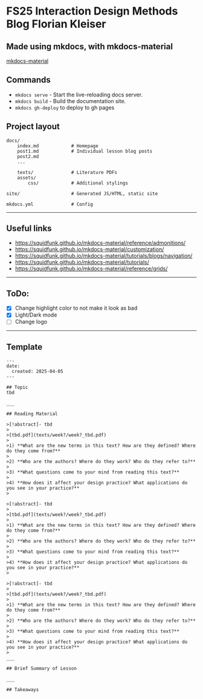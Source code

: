 # FS25 Interaction Design Methods Blog Florian Kleiser

## Made using mkdocs, with mkdocs-material
[mkdocs-material](https://github.com/squidfunk/mkdocs-material)

## Commands

* `mkdocs serve` - Start the live-reloading docs server.
* `mkdocs build` - Build the documentation site.
* `mkdocs gh-deploy` to deploy to gh pages

## Project layout

    docs/
        index.md            # Homepage
        post1.md            # Individual lesson blog posts
        post2.md
        ...

        texts/              # Literature PDFs
        assets/             
            css/            # Additional stylings

    site/                   # Generated JS/HTML, static site

    mkdocs.yml              # Config
___

## Useful links
- https://squidfunk.github.io/mkdocs-material/reference/admonitions/
- https://squidfunk.github.io/mkdocs-material/customization/
- https://squidfunk.github.io/mkdocs-material/tutorials/blogs/navigation/
- https://squidfunk.github.io/mkdocs-material/tutorials/
- https://squidfunk.github.io/mkdocs-material/reference/grids/

___

## ToDo:
- [x] Change highlight color to not make it look as bad
- [x] Light/Dark mode
- [ ] Change logo

___

## Template

```
---
date:
  created: 2025-04-05
---

## Topic
tbd

___

## Reading Material

>[!abstract]- tbd
>
>[tbd.pdf](texts/week?/week?_tbd.pdf)
>
>1) **What are the new terms in this text? How are they defined? Where do they come from?** 
>
>2) **Who are the authors? Where do they work? Who do they refer to?**
>
>3) **What questions come to your mind from reading this text?**
>
>4) **How does it affect your design practice? What applications do you see in your practice?**
>

>[!abstract]- tbd
>
>[tbd.pdf](texts/week?/week?_tbd.pdf)
>
>1) **What are the new terms in this text? How are they defined? Where do they come from?** 
>
>2) **Who are the authors? Where do they work? Who do they refer to?**
>
>3) **What questions come to your mind from reading this text?**
>
>4) **How does it affect your design practice? What applications do you see in your practice?**
>

>[!abstract]- tbd
>
>[tbd.pdf](texts/week?/week?_tbd.pdf)
>
>1) **What are the new terms in this text? How are they defined? Where do they come from?** 
>
>2) **Who are the authors? Where do they work? Who do they refer to?**
>
>3) **What questions come to your mind from reading this text?**
>
>4) **How does it affect your design practice? What applications do you see in your practice?**
>
___

## Brief Summary of Lesson

___

## Takeaways

```